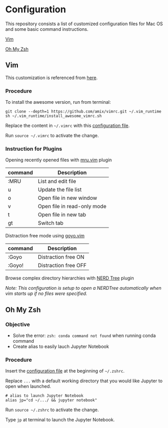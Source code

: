 # Configuration
This repository consists a list of customized configuration files for Mac OS and some basic command instructions.

[Vim]()

[Oh My Zsh]()

## Vim
This customization is referenced from [here](https://github.com/amix/vimrc).

### Procedure
To install the awesome version, run from terminal:
```
git clone --depth=1 https://github.com/amix/vimrc.git ~/.vim_runtime
sh ~/.vim_runtime/install_awesome_vimrc.sh
```

Replace the content in `~/.vimrc` with this [configuration file](https://github.com/ppeyliang/Configuration/blob/master/.vimrc).

Run `source ~/.vimrc` to activate the change.

### Instruction for Plugins
Opening recently opened files with [mru.vim](https://github.com/vim-scripts/mru.vim) plugin

command | Description
------- | -------
:MRU    | List and edit file
u       | Update the file list
o       | Open file in new window
v       | Open file in read-only mode
t       | Open file in new tab
gt      | Switch tab 


Distraction free mode using [goyo.vim](https://github.com/junegunn/goyo.vim)

command | Description
------- | -------
:Goyo   | Distraction free ON
:Goyo!  | Distraction free OFF   


Browse complex directory hierarchies with [NERD Tree](https://github.com/scrooloose/nerdtree) plugin

*Note: This configuration is setup to open a NERDTree automatically when vim starts up if no files were specified.*  

## Oh My Zsh
### Objective
* Solve the error: `zsh: conda command not found` when running conda command
* Create alias to easily lauch Jupyter Notebook

### Procedure
Insert the [configuration file](https://github.com/ppeyliang/Configuration/blob/master/.zshrc) at the beginning of `~/.zshrc`.

Replace `...` with a default working directory that you would like Jupyter to open when launched.
```
# alias to launch Jupyter Notebook
alias jp="cd ~/.../ && jupyter notebook"
```

Run `source ~/.zshrc` to activate the change.

Type `jp` at terminal to launch the Jupyter Notebook.
